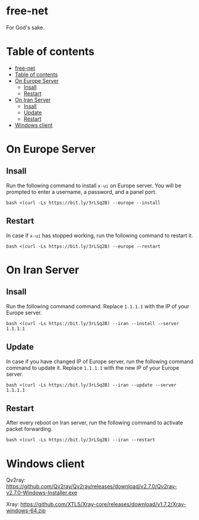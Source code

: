# free-net
For God's sake.  

# Table of contents
- [free-net](#free-net)
- [Table of contents](#table-of-contents)
- [On Europe Server](#on-europe-server)
	- [Insall](#insall)
	- [Restart](#restart)
- [On Iran Server](#on-iran-server)
	- [Insall](#insall-1)
	- [Update](#update)
	- [Restart](#restart-1)
- [Windows client](#windows-client)



# On Europe Server

## Insall
Run the following command to install `x-ui` on Europe server. You will be prompted to enter a username, a password, and a panel port.
```
bash <(curl -Ls https://bit.ly/3rLSq2B) --europe --install
```


## Restart
In case if `x-ui` has stopped working, run the following command to restart it.
```
bash <(curl -Ls https://bit.ly/3rLSq2B) --europe --restart
```

# On Iran Server

## Insall
Run the following command command. Replace `1.1.1.1` with the IP of your Europe server.
```
bash <(curl -Ls https://bit.ly/3rLSq2B) --iran --install --server 1.1.1.1
```

## Update
In case if you have changed IP of Europe server, run the following command command to update it. Replace `1.1.1.1` with the new IP of your Europe server.
```
bash <(curl -Ls https://bit.ly/3rLSq2B) --iran --update --server 1.1.1.1
```

## Restart
After every reboot on Iran server, run the following command to activate packet forwarding.
```
bash <(curl -Ls https://bit.ly/3rLSq2B) --iran --restart
```

# Windows client
Qv2ray: https://github.com/Qv2ray/Qv2ray/releases/download/v2.7.0/Qv2ray-v2.7.0-Windows-Installer.exe

Xray‌: https://github.com/XTLS/Xray-core/releases/download/v1.7.2/Xray-windows-64.zip